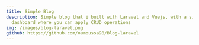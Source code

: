 ```yaml
---
title: Simple Blog
description: Simple blog that i built with Laravel and Vuejs, with a simple
  dashboard where you can apply CRUD operations
img: /images/blog-laravel.png
github: https://github.com/oumoussa98/Blog-laravel
---
```

